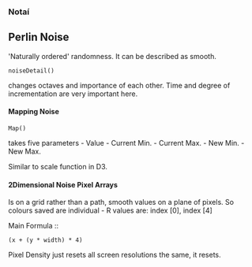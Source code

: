 ### Notaí
 
## Perlin Noise
'Naturally ordered' randomness. It can be described as smooth.
```
noiseDetail()
```
changes octaves and importance of each other. Time and degree of incrementation are very important here.

#### Mapping Noise
``` 
Map()
```
takes five parameters - Value
                      - Current Min. 
                      - Current Max.
                      - New Min. 
                      - New Max.

Similar to scale function in D3.

#### 2Dimensional Noise Pixel Arrays
Is on a grid rather than a path, smooth values on a plane of pixels.
So colours saved are individual - R values are: index [0], index [4]

Main Formula ::
```
(x + (y * width) * 4)
```
Pixel Density just resets all screen resolutions the same, it resets. 
